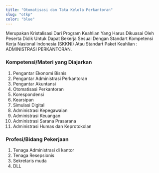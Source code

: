 ```yaml
---
title: "Otomatisasi dan Tata Kelola Perkantoran"
slug: "otkp"
color: "blue"
---
```

Merupakan Kristalisasi Dari Program Keahlian Yang Harus Dikuasai Oleh Peserta Didik Untuk Dapat Bekerja Sesuai Dengan Standart Kompetensi Kerja Nasional Indonesia (SKKNI) Atau Standart Paket Keahlian : ADMINISTRASI PERKANTORAN.

### Kompetensi/Materi yang Diajarkan

1. Pengantar Ekonomi Bisnis
2. Pengantar Administrasi Perkantoran
3. Pengantar Akuntansi
4. Otomatisasi Perkantoran
5. Korespondensi
6. Kearsipan
7. Simulasi Digital
8. Administrasi Kepegawaian
9. Administrasi Keuangan
10. Administrasi Sarana Prasarana
11. Administrasi Humas dan Keprotokolan

### Profesi/Bidang Pekerjaan

1. Tenaga Administrasi di kantor
2. Tenaga Resepsionis
3. Sekretaris muda
4. DLL
